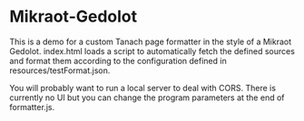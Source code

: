 # Mikraot-Gedolot
This is a demo for a custom Tanach page formatter in the style of a Mikraot Gedolot. index.html loads a script to automatically fetch the defined sources and format them according to the configuration defined in resources/testFormat.json. 

You will probably want to run a local server to deal with CORS. There is currently no UI but you can change the program parameters at the end of formatter.js.